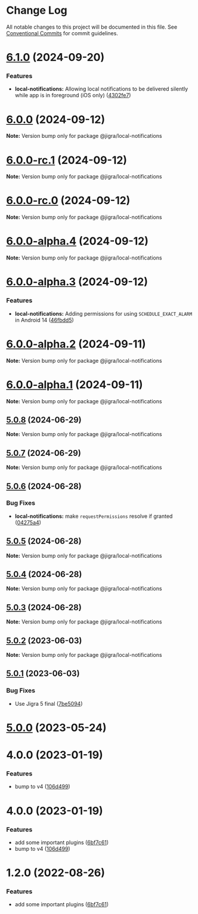 # Change Log

All notable changes to this project will be documented in this file.
See [Conventional Commits](https://conventionalcommits.org) for commit guidelines.

# [6.1.0](https://github.com/familyjs/jigra-plugins/compare/@jigra/local-notifications@6.0.0...@jigra/local-notifications@6.1.0) (2024-09-20)

### Features

- **local-notifications:** Allowing local notifications to be delivered silently while app is in foreground (iOS only) ([4302fe7](https://github.com/familyjs/jigra-plugins/commit/4302fe7b7404528ea787cb5362ca3c7b1efc6992))

# [6.0.0](https://github.com/familyjs/jigra-plugins/compare/@jigra/local-notifications@6.0.0-rc.1...@jigra/local-notifications@6.0.0) (2024-09-12)

**Note:** Version bump only for package @jigra/local-notifications

# [6.0.0-rc.1](https://github.com/familyjs/jigra-plugins/compare/@jigra/local-notifications@6.0.0-rc.0...@jigra/local-notifications@6.0.0-rc.1) (2024-09-12)

**Note:** Version bump only for package @jigra/local-notifications

# [6.0.0-rc.0](https://github.com/familyjs/jigra-plugins/compare/@jigra/local-notifications@6.0.0-alpha.4...@jigra/local-notifications@6.0.0-rc.0) (2024-09-12)

**Note:** Version bump only for package @jigra/local-notifications

# [6.0.0-alpha.4](https://github.com/familyjs/jigra-plugins/compare/@jigra/local-notifications@6.0.0-alpha.3...@jigra/local-notifications@6.0.0-alpha.4) (2024-09-12)

**Note:** Version bump only for package @jigra/local-notifications

# [6.0.0-alpha.3](https://github.com/familyjs/jigra-plugins/compare/@jigra/local-notifications@6.0.0-alpha.2...@jigra/local-notifications@6.0.0-alpha.3) (2024-09-12)

### Features

- **local-notifications:** Adding permissions for using `SCHEDULE_EXACT_ALARM` in Android 14 ([46fbdd5](https://github.com/familyjs/jigra-plugins/commit/46fbdd5554077b75ae9bb87244469601250b7b01))

# [6.0.0-alpha.2](https://github.com/familyjs/jigra-plugins/compare/@jigra/local-notifications@6.0.0-alpha.1...@jigra/local-notifications@6.0.0-alpha.2) (2024-09-11)

**Note:** Version bump only for package @jigra/local-notifications

# [6.0.0-alpha.1](https://github.com/familyjs/jigra-plugins/compare/@jigra/local-notifications@5.0.8...@jigra/local-notifications@6.0.0-alpha.1) (2024-09-11)

**Note:** Version bump only for package @jigra/local-notifications

## [5.0.8](https://github.com/familyjs/jigra-plugins/compare/@jigra/local-notifications@5.0.7...@jigra/local-notifications@5.0.8) (2024-06-29)

**Note:** Version bump only for package @jigra/local-notifications

## [5.0.7](https://github.com/familyjs/jigra-plugins/compare/@jigra/local-notifications@5.0.6...@jigra/local-notifications@5.0.7) (2024-06-29)

**Note:** Version bump only for package @jigra/local-notifications

## [5.0.6](https://github.com/familyjs/jigra-plugins/compare/@jigra/local-notifications@5.0.5...@jigra/local-notifications@5.0.6) (2024-06-28)

### Bug Fixes

- **local-notifications:** make `requestPermissions` resolve if granted ([04275a4](https://github.com/familyjs/jigra-plugins/commit/04275a4d1ced2ecbbf00ba02220a808e14fe1cc0))

## [5.0.5](https://github.com/familyjs/jigra-plugins/compare/@jigra/local-notifications@5.0.4...@jigra/local-notifications@5.0.5) (2024-06-28)

**Note:** Version bump only for package @jigra/local-notifications

## [5.0.4](https://github.com/familyjs/jigra-plugins/compare/@jigra/local-notifications@5.0.3...@jigra/local-notifications@5.0.4) (2024-06-28)

**Note:** Version bump only for package @jigra/local-notifications

## [5.0.3](https://github.com/familyjs/jigra-plugins/compare/@jigra/local-notifications@5.0.2...@jigra/local-notifications@5.0.3) (2024-06-28)

**Note:** Version bump only for package @jigra/local-notifications

## [5.0.2](https://github.com/familyjs/jigra-plugins/compare/@jigra/local-notifications@5.0.1...@jigra/local-notifications@5.0.2) (2023-06-03)

**Note:** Version bump only for package @jigra/local-notifications

## [5.0.1](https://github.com/familyjs/jigra-plugins/compare/@jigra/local-notifications@5.0.0...@jigra/local-notifications@5.0.1) (2023-06-03)

### Bug Fixes

- Use Jigra 5 final ([7be5094](https://github.com/familyjs/jigra-plugins/commit/7be509425c5cc9f21b1f9e78794b2c6b76ca7702))

# [5.0.0](https://github.com/familyjs/jigra-plugins/compare/@jigra/local-notifications@1.2.0...@jigra/local-notifications@5.0.0) (2023-05-24)

# 4.0.0 (2023-01-19)

### Features

- bump to v4 ([106d499](https://github.com/familyjs/jigra-plugins/commit/106d49991e82a0505a82571530b73fcda020e7e4))

# 4.0.0 (2023-01-19)

### Features

- add some important plugins ([6bf7c61](https://github.com/navify/jigra-plugins/commit/6bf7c61ba5ad99cf0474cb2cc9599d0f8fedeb45))
- bump to v4 ([106d499](https://github.com/navify/jigra-plugins/commit/106d49991e82a0505a82571530b73fcda020e7e4))

# 1.2.0 (2022-08-26)

### Features

- add some important plugins ([6bf7c61](https://github.com/navify/jigra-plugins/commit/6bf7c61ba5ad99cf0474cb2cc9599d0f8fedeb45))
